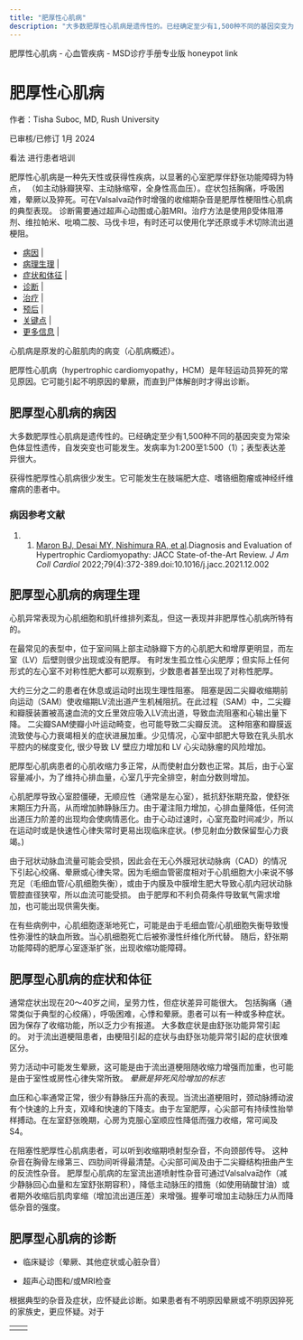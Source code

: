 ```yaml
---
title: "肥厚性心肌病"
description: "大多数肥厚性心肌病是遗传性的。已经确定至少有1,500种不同的基因突变为常染色体显性遗传，自发突变也可能发生。发病率为1:200至1:500（1）；表型表达差异很大。"
---
```


﻿肥厚性心肌病 \- 心血管疾病 \- MSD诊疗手册专业版 honeypot link

# 肥厚性心肌病

作者：Tisha Suboc, MD, Rush University

已审核/已修订 1月 2024

看法 进行患者培训

肥厚性心肌病是一种先天性或获得性疾病，以显著的心室肥厚伴舒张功能障碍为特点， （如主动脉瓣狭窄、主动脉缩窄，全身性高血压）。症状包括胸痛，呼吸困难，晕厥以及猝死。可在Valsalva动作时增强的收缩期杂音是肥厚性梗阻性心肌病的典型表现。 诊断需要通过超声心动图或心脏MRI。治疗方法是使用β受体阻滞剂、维拉帕米、吡喃二胺、马伐卡坦，有时还可以使用化学还原或手术切除流出道梗阻。

- [病因](#病因_v942452_zh) \|
- [病理生理](#病理生理_v942459_zh) \|
- [症状和体征](#症状和体征_v942469_zh) \|
- [诊断](#诊断_v942482_zh) \|
- [治疗](#治疗_v942500_zh) \|
- [预后](#预后_v942495_zh) \|
- [关键点](#关键点_v8933057_zh) \|
- [更多信息](#更多信息_v52118817_zh) \|

心肌病是原发的心脏肌肉的病变（心肌病概述）。

肥厚性心肌病（hypertrophic cardiomyopathy，HCM）是年轻运动员猝死的常见原因。它可能引起不明原因的晕厥，而直到尸体解剖时才得出诊断。

## 肥厚型心肌病的病因

大多数肥厚性心肌病是遗传性的。已经确定至少有1,500种不同的基因突变为常染色体显性遗传，自发突变也可能发生。发病率为1:200至1:500（1）；表型表达差异很大。

获得性肥厚性心肌病很少发生。它可能发生在肢端肥大症、嗜铬细胞瘤或神经纤维瘤病的患者中。

### 病因参考文献

1. 1. [Maron BJ, Desai MY, Nishimura RA, et al](https://pubmed.ncbi.nlm.nih.gov/35086660/).Diagnosis and Evaluation of Hypertrophic Cardiomyopathy: JACC State-of-the-Art Review. _J Am Coll Cardiol_ 2022;79(4):372-389.doi:10.1016/j.jacc.2021.12.002


## 肥厚型心肌病的病理生理

心肌异常表现为心肌细胞和肌纤维排列紊乱，但这一表现并非肥厚性心肌病所特有的。

在最常见的表型中，位于室间隔上部主动脉瓣下方的心肌肥大和增厚更明显，而左室（LV）后壁则很少出现或没有肥厚。 有时发生孤立性心尖肥厚；但实际上任何形式的左心室不对称性肥大都可以观察到，少数患者甚至出现了对称性肥厚。

大约三分之二的患者在休息或运动时出现生理性阻塞。 阻塞是因二尖瓣收缩期前向运动（SAM）使收缩期LV流出道产生机械阻抗。在此过程（SAM）中，二尖瓣和瓣膜装置被高速血流的文丘里效应吸入LV流出道，导致血流阻塞和心输出量下降。 二尖瓣SAM使瓣小叶运动畸变，也可能导致二尖瓣反流。 这种阻塞和瓣膜返流致使与心力衰竭相关的症状进展加重。少见情况，心室中部肥大导致在乳头肌水平腔内的梯度变化, 很少导致 LV 壁应力增加和 LV 心尖动脉瘤的风险增加。

肥厚型心肌病患者的心肌收缩力多正常，从而使射血分数也正常。其后，由于心室容量减小，为了维持心排血量，心室几乎完全排空，射血分数则增加。

心肌肥厚导致心室腔僵硬，无顺应性（通常是左心室），抵抗舒张期充盈，使舒张末期压力升高，从而增加肺静脉压力。由于灌注阻力增加，心排血量降低，任何流出道压力阶差的出现均会使病情恶化。由于心动过速时，心室充盈时间减少，所以在运动时或是快速性心律失常时更易出现临床症状。(参见射血分数保留型心力衰竭。)

由于冠状动脉血流量可能会受损，因此会在无心外膜冠状动脉病（CAD）的情况下引起心绞痛、晕厥或心律失常。因为毛细血管密度相对于心肌细胞大小来说不够充足（毛细血管/心肌细胞失衡），或由于内膜及中膜增生肥大导致心肌内冠状动脉管腔直径狭窄，所以血流可能受损。 由于肥厚和不利负荷条件导致氧气需求增加，也可能出现供需失衡。

在有些病例中，心肌细胞逐渐地死亡，可能是由于毛细血管/心肌细胞失衡导致慢性弥漫性的缺血所致。当心肌细胞死亡后被弥漫性纤维化所代替。 随后，舒张期功能障碍的肥厚心室逐渐扩张，出现收缩功能障碍。

## 肥厚型心肌病的症状和体征

通常症状出现在20～40岁之间，呈劳力性，但症状差异可能很大。 包括胸痛（通常类似于典型的心绞痛），呼吸困难，心悸和晕厥。患者可以有一种或多种症状。因为保存了收缩功能，所以乏力少有报道。 大多数症状是由舒张功能异常引起的。 对于流出道梗阻患者，由梗阻引起的症状与由舒张功能异常引起的症状很难区分。

劳力活动中可能发生晕厥，这可能是由于流出道梗阻随收缩力增强而加重，也可能是由于室性或房性心律失常所致。 _晕厥是猝死风险增加的标志_

血压和心率通常正常，很少有静脉压升高的表现。当流出道梗阻时，颈动脉搏动波有个快速的上升支，双峰和快速的下降支。由于左室肥厚，心尖部可有持续性抬举样搏动。在左室舒张晚期，心房为克服心室顺应性降低而强力收缩，常可闻及S4。

在阻塞性肥厚性心肌病患者，可以听到收缩期喷射型杂音，不向颈部传导。 这种杂音在胸骨左缘第三、四肋间听得最清楚。心尖部可闻及由于二尖瓣结构扭曲产生的反流性杂音。 肥厚型心肌病的左室流出道喷射性杂音可通过Valsalva动作（减少静脉回心血量和左室舒张期容积），降低主动脉压的措施（如使用硝酸甘油）或者期外收缩后肌肉挛缩（增加流出道压差）来增强。握拳可增加主动脉压力从而降低杂音的强度。

## 肥厚型心肌病的诊断

- 临床疑诊（晕厥、其他症状或心脏杂音）

- 超声心动图和/或MRI检查


根据典型的杂音及症状，应怀疑此诊断。如果患者有不明原因晕厥或不明原因猝死的家族史，更应怀疑。对于

|     |     |
| --- | --- |
|  |  |